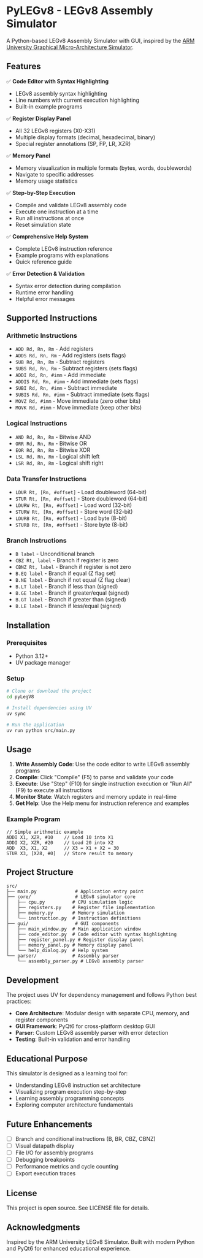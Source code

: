 # PyLEGv8 - LEGv8 Assembly Simulator

A Python-based LEGv8 Assembly Simulator with GUI, inspired by the [ARM University Graphical Micro-Architecture Simulator](https://github.com/arm-university/Graphical-Micro-Architecture-Simulator).

## Features

✅ **Code Editor with Syntax Highlighting**
- LEGv8 assembly syntax highlighting
- Line numbers with current execution highlighting
- Built-in example programs

✅ **Register Display Panel**
- All 32 LEGv8 registers (X0-X31)
- Multiple display formats (decimal, hexadecimal, binary)
- Special register annotations (SP, FP, LR, XZR)

✅ **Memory Panel**
- Memory visualization in multiple formats (bytes, words, doublewords)
- Navigate to specific addresses
- Memory usage statistics

✅ **Step-by-Step Execution**
- Compile and validate LEGv8 assembly code
- Execute one instruction at a time
- Run all instructions at once
- Reset simulation state

✅ **Comprehensive Help System**
- Complete LEGv8 instruction reference
- Example programs with explanations
- Quick reference guide

✅ **Error Detection & Validation**
- Syntax error detection during compilation
- Runtime error handling
- Helpful error messages

## Supported Instructions

### Arithmetic Instructions
- `ADD Rd, Rn, Rm` - Add registers
- `ADDS Rd, Rn, Rm` - Add registers (sets flags)
- `SUB Rd, Rn, Rm` - Subtract registers  
- `SUBS Rd, Rn, Rm` - Subtract registers (sets flags)
- `ADDI Rd, Rn, #imm` - Add immediate
- `ADDIS Rd, Rn, #imm` - Add immediate (sets flags)
- `SUBI Rd, Rn, #imm` - Subtract immediate
- `SUBIS Rd, Rn, #imm` - Subtract immediate (sets flags)
- `MOVZ Rd, #imm` - Move immediate (zero other bits)
- `MOVK Rd, #imm` - Move immediate (keep other bits)

### Logical Instructions
- `AND Rd, Rn, Rm` - Bitwise AND
- `ORR Rd, Rn, Rm` - Bitwise OR
- `EOR Rd, Rn, Rm` - Bitwise XOR
- `LSL Rd, Rn, Rm` - Logical shift left
- `LSR Rd, Rn, Rm` - Logical shift right

### Data Transfer Instructions
- `LDUR Rt, [Rn, #offset]` - Load doubleword (64-bit)
- `STUR Rt, [Rn, #offset]` - Store doubleword (64-bit)
- `LDURW Rt, [Rn, #offset]` - Load word (32-bit)
- `STURW Rt, [Rn, #offset]` - Store word (32-bit)
- `LDURB Rt, [Rn, #offset]` - Load byte (8-bit)
- `STURB Rt, [Rn, #offset]` - Store byte (8-bit)

### Branch Instructions
- `B label` - Unconditional branch
- `CBZ Rt, label` - Branch if register is zero
- `CBNZ Rt, label` - Branch if register is not zero
- `B.EQ label` - Branch if equal (Z flag set)
- `B.NE label` - Branch if not equal (Z flag clear)
- `B.LT label` - Branch if less than (signed)
- `B.GE label` - Branch if greater/equal (signed)
- `B.GT label` - Branch if greater than (signed)
- `B.LE label` - Branch if less/equal (signed)

## Installation

### Prerequisites
- Python 3.12+
- UV package manager

### Setup
```bash
# Clone or download the project
cd pyLegV8

# Install dependencies using UV
uv sync

# Run the application
uv run python src/main.py
```

## Usage

1. **Write Assembly Code**: Use the code editor to write LEGv8 assembly programs
2. **Compile**: Click "Compile" (F5) to parse and validate your code
3. **Execute**: Use "Step" (F10) for single instruction execution or "Run All" (F9) to execute all instructions
4. **Monitor State**: Watch registers and memory update in real-time
5. **Get Help**: Use the Help menu for instruction reference and examples

### Example Program
```assembly
// Simple arithmetic example
ADDI X1, XZR, #10    // Load 10 into X1
ADDI X2, XZR, #20    // Load 20 into X2
ADD  X3, X1, X2      // X3 = X1 + X2 = 30
STUR X3, [X28, #0]   // Store result to memory
```

## Project Structure

```
src/
├── main.py              # Application entry point
├── core/                # LEGv8 simulator core
│   ├── cpu.py          # CPU simulation logic
│   ├── registers.py    # Register file implementation
│   ├── memory.py       # Memory simulation
│   └── instruction.py  # Instruction definitions
├── gui/                 # GUI components
│   ├── main_window.py  # Main application window
│   ├── code_editor.py  # Code editor with syntax highlighting
│   ├── register_panel.py # Register display panel
│   ├── memory_panel.py # Memory display panel
│   └── help_dialog.py  # Help system
└── parser/             # Assembly parser
    └── assembly_parser.py # LEGv8 assembly parser
```

## Development

The project uses UV for dependency management and follows Python best practices:

- **Core Architecture**: Modular design with separate CPU, memory, and register components
- **GUI Framework**: PyQt6 for cross-platform desktop GUI
- **Parser**: Custom LEGv8 assembly parser with error detection
- **Testing**: Built-in validation and error handling

## Educational Purpose

This simulator is designed as a learning tool for:
- Understanding LEGv8 instruction set architecture
- Visualizing program execution step-by-step
- Learning assembly programming concepts
- Exploring computer architecture fundamentals

## Future Enhancements

- [ ] Branch and conditional instructions (B, BR, CBZ, CBNZ)
- [ ] Visual datapath display
- [ ] File I/O for assembly programs
- [ ] Debugging breakpoints
- [ ] Performance metrics and cycle counting
- [ ] Export execution traces

## License

This project is open source. See LICENSE file for details.

## Acknowledgments

Inspired by the ARM University LEGv8 Simulator. Built with modern Python and PyQt6 for enhanced educational experience.